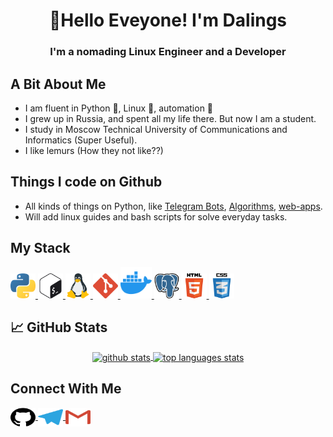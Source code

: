 <h1 align="center">🧞Hello Eveyone! I'm Dalings</h1>

<h3 align="center"> I'm a nomading Linux Engineer and a Developer </h3>

## A Bit About Me

* I am fluent in Python 🐍, Linux 🐧, automation 🤖
* I grew up in Russia, and spent all my life there. But now I am a student.
* I study in Moscow Technical University of Communications and Informatics (Super Useful).
* I like lemurs (How they not like??)

## Things I code on Github

* All kinds of things on Python, like [Telegram Bots](https://github.com/Dalings-Lab/Bot-with-timetable), [Algorithms](https://github.com/Dalings-Lab/Moscow-season), [web-apps](https://github.com/Dalings-Lab/Flask-App).
* Will add linux guides and bash scripts for solve everyday tasks.

## My Stack

<p align="left"> 
  <a href="https://www.python.org" target="_blank"> 
    <img src="https://github.com/Dalings-Lab/Dalings-Lab/blob/main/icons/python.svg" alt="python" width="40" height="40"/> 
  </a> 
  <a href="https://www.gnu.org/software/bash/" target="_blank"> 
    <img src="https://github.com/Dalings-Lab/Dalings-Lab/blob/main/icons/bash.svg" alt="bash" width="40" height="40"/> 
  </a>
  <a href="https://www.linux.org/" target="_blank"> 
    <img src="https://github.com/Dalings-Lab/Dalings-Lab/blob/main/icons/linux.svg" alt="linux" width="40" height="40"/> 
  </a>
  <a href="https://git-scm.com/" target="_blank"> 
    <img src="https://github.com/Dalings-Lab/Dalings-Lab/blob/main/icons/git.svg" alt="git" width="40" height="40"/> 
  </a>
  <a href="https://www.docker.com"> 
    <img src="https://github.com/Dalings-Lab/Dalings-Lab/blob/main/icons/docker.svg" alt="docker" width="50" height="50"/> 
  </a> 
  <a href="https://www.postgresql.org/" target="_blank"> 
    <img src="https://github.com/Dalings-Lab/Dalings-Lab/blob/main/icons/postgresql.svg" alt="postgresql" width="40" height="40"/> 
  </a>
  <a href="https://www.w3.org/html/" target="_blank"> 
    <img src="https://github.com/Dalings-Lab/Dalings-Lab/blob/main/icons/html.svg" alt="html5" width="40" height="40"/>
  </a>
  <a href="https://www.w3schools.com/css/" target="_blank"> 
    <img src="https://github.com/Dalings-Lab/Dalings-Lab/blob/main/icons/css.svg" alt="css3" width="40" height="40"/> 
  </a>
</p>

## &#x1f4c8; GitHub Stats
<p align="center">
  <a href="https://github.com/Dalings-Lab">
    <img height="200px"width="55%" align="center" alt="github stats" src="https://github-readme-stats.vercel.app/api?username=Dalings-Lab&include_all_commits=true&count_private=true&show_icons=true&theme=default_repocard" />
  </a>
  <a href="https://github.com/Dalings-Lab">
    <img height="200px" width="40%" alt="top languages stats" align="center" src="https://github-readme-stats.vercel.app/api/top-langs/?username=Dalings-Lab&langs_count=8&layout=compact&theme=default_repocard" />
  </a>
</p>

## Connect With Me

<p align="left">
  <a href="https://www.github.com/Dalings-Lab" target="_blank">
    <img align="center" src="https://raw.githubusercontent.com/sagarchoudhary96/sagarchoudhary96/main/icons/github.svg" alt="github" height="30" width="40" />
  </a>
  <a href="https://t.me/Dalings_Lab" target="_blank">
    <img align="center" src="https://raw.githubusercontent.com/sagarchoudhary96/sagarchoudhary96/main/icons/telegram.svg" alt="telegram" height="30" width="40" />
  </a>
  <a href="vladimirxbogdanov@mail.ru" target="_blank">
    <img align="center" src="https://raw.githubusercontent.com/sagarchoudhary96/sagarchoudhary96/main/icons/gmail.svg" alt="mail" height="30" width="40" />
  </a>
</p>
<br>